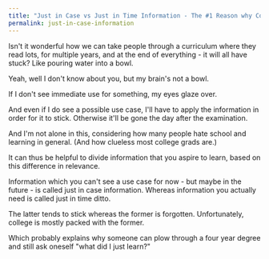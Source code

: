 ```yaml
---
title: "Just in Case vs Just in Time Information - The #1 Reason why College Sucks"
permalink: just-in-case-information
---
```


Isn't it wonderful how we can take people through a curriculum where they read lots, for multiple years, and at the end of everything - it will all have stuck? Like pouring water into a bowl.

Yeah, well I don't know about you, but my brain's not a bowl.

If I don't see immediate use for something, my eyes glaze over.

And even if I do see a possible use case, I'll have to apply the information in order for it to stick. Otherwise it'll be gone the day after the examination.

And I'm not alone in this, considering how many people hate school and learning in general. (And how clueless most college grads are.)

It can thus be helpful to divide information that you aspire to learn, based on this difference in relevance.

Information which you can't see a use case for now - but maybe in the future - is called just in case information. Whereas information you actually need is called just in time ditto.

The latter tends to stick whereas the former is forgotten. Unfortunately, college is mostly packed with the former.

Which probably explains why someone can plow through a four year degree and still ask oneself "what did I just learn?"

